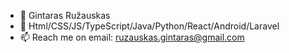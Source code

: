- 👋 Gintaras Ružauskas
- 👀 Html/CSS/JS/TypeScript/Java/Python/React/Android/Laravel
- 📫 Reach me on email: ruzauskas.gintaras@gmail.com

